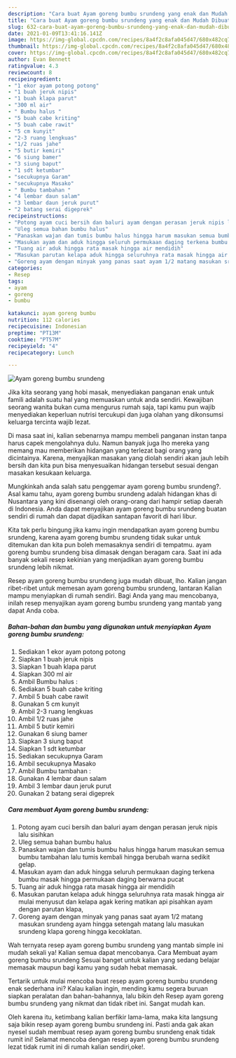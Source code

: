 ```yaml
---
description: "Cara buat Ayam goreng bumbu srundeng yang enak dan Mudah Dibuat"
title: "Cara buat Ayam goreng bumbu srundeng yang enak dan Mudah Dibuat"
slug: 632-cara-buat-ayam-goreng-bumbu-srundeng-yang-enak-dan-mudah-dibuat
date: 2021-01-09T13:41:16.141Z
image: https://img-global.cpcdn.com/recipes/8a4f2c8afa045d47/680x482cq70/ayam-goreng-bumbu-srundeng-foto-resep-utama.jpg
thumbnail: https://img-global.cpcdn.com/recipes/8a4f2c8afa045d47/680x482cq70/ayam-goreng-bumbu-srundeng-foto-resep-utama.jpg
cover: https://img-global.cpcdn.com/recipes/8a4f2c8afa045d47/680x482cq70/ayam-goreng-bumbu-srundeng-foto-resep-utama.jpg
author: Evan Bennett
ratingvalue: 4.3
reviewcount: 8
recipeingredient:
- "1 ekor ayam potong potong"
- "1 buah jeruk nipis"
- "1 buah klapa parut"
- "300 ml air"
- " Bumbu halus "
- "5 buah cabe kriting"
- "5 buah cabe rawit"
- "5 cm kunyit"
- "2-3 ruang lengkuas"
- "1/2 ruas jahe"
- "5 butir kemiri"
- "6 siung bamer"
- "3 siung baput"
- "1 sdt ketumbar"
- "secukupnya Garam"
- "secukupnya Masako"
- " Bumbu tambahan "
- "4 lembar daun salam"
- "3 lembar daun jeruk purut"
- "2 batang serai digeprek"
recipeinstructions:
- "Potong ayam cuci bersih dan baluri ayam dengan perasan jeruk nipis lalu sisihkan"
- "Uleg semua bahan bumbu halus"
- "Panaskan wajan dan tumis bumbu halus hingga harum masukan semua bumbu tambahan lalu tumis kembali hingga berubah warna sedikit gelap."
- "Masukan ayam dan aduk hingga seluruh permukaan daging terkena bumbu masak hingga permukaan daging berwarna pucat"
- "Tuang air aduk hingga rata masak hingga air mendidih"
- "Masukan parutan kelapa aduk hingga seluruhnya rata masak hingga air mulai menyusut dan kelapa agak kering matikan api pisahkan ayam dengan parutan klapa,"
- "Goreng ayam dengan minyak yang panas saat ayam 1/2 matang masukan srundeng ayam hingga setengah matang lalu masukan srundeng klapa goreng hingga kecoklatan."
categories:
- Resep
tags:
- ayam
- goreng
- bumbu

katakunci: ayam goreng bumbu 
nutrition: 112 calories
recipecuisine: Indonesian
preptime: "PT13M"
cooktime: "PT57M"
recipeyield: "4"
recipecategory: Lunch

---
```



![Ayam goreng bumbu srundeng](https://img-global.cpcdn.com/recipes/8a4f2c8afa045d47/680x482cq70/ayam-goreng-bumbu-srundeng-foto-resep-utama.jpg)

Jika kita seorang yang hobi masak, menyediakan panganan enak untuk famili adalah suatu hal yang memuaskan untuk anda sendiri. Kewajiban seorang  wanita bukan cuma mengurus rumah saja, tapi kamu pun wajib menyediakan keperluan nutrisi tercukupi dan juga olahan yang dikonsumsi keluarga tercinta wajib lezat.

Di masa  saat ini, kalian sebenarnya mampu membeli panganan instan tanpa harus capek mengolahnya dulu. Namun banyak juga lho mereka yang memang mau memberikan hidangan yang terlezat bagi orang yang dicintainya. Karena, menyajikan masakan yang diolah sendiri akan jauh lebih bersih dan kita pun bisa menyesuaikan hidangan tersebut sesuai dengan masakan kesukaan keluarga. 



Mungkinkah anda salah satu penggemar ayam goreng bumbu srundeng?. Asal kamu tahu, ayam goreng bumbu srundeng adalah hidangan khas di Nusantara yang kini disenangi oleh orang-orang dari hampir setiap daerah di Indonesia. Anda dapat menyajikan ayam goreng bumbu srundeng buatan sendiri di rumah dan dapat dijadikan santapan favorit di hari libur.

Kita tak perlu bingung jika kamu ingin mendapatkan ayam goreng bumbu srundeng, karena ayam goreng bumbu srundeng tidak sukar untuk ditemukan dan kita pun boleh memasaknya sendiri di tempatmu. ayam goreng bumbu srundeng bisa dimasak dengan beragam cara. Saat ini ada banyak sekali resep kekinian yang menjadikan ayam goreng bumbu srundeng lebih nikmat.

Resep ayam goreng bumbu srundeng juga mudah dibuat, lho. Kalian jangan ribet-ribet untuk memesan ayam goreng bumbu srundeng, lantaran Kalian mampu menyiapkan di rumah sendiri. Bagi Anda yang mau mencobanya, inilah resep menyajikan ayam goreng bumbu srundeng yang mantab yang dapat Anda coba.

<!--inarticleads1-->

##### Bahan-bahan dan bumbu yang digunakan untuk menyiapkan Ayam goreng bumbu srundeng:

1. Sediakan 1 ekor ayam potong potong
1. Siapkan 1 buah jeruk nipis
1. Siapkan 1 buah klapa parut
1. Siapkan 300 ml air
1. Ambil  Bumbu halus :
1. Sediakan 5 buah cabe kriting
1. Ambil 5 buah cabe rawit
1. Gunakan 5 cm kunyit
1. Ambil 2-3 ruang lengkuas
1. Ambil 1/2 ruas jahe
1. Ambil 5 butir kemiri
1. Gunakan 6 siung bamer
1. Siapkan 3 siung baput
1. Siapkan 1 sdt ketumbar
1. Sediakan secukupnya Garam
1. Ambil secukupnya Masako
1. Ambil  Bumbu tambahan :
1. Gunakan 4 lembar daun salam
1. Ambil 3 lembar daun jeruk purut
1. Gunakan 2 batang serai digeprek




<!--inarticleads2-->

##### Cara membuat Ayam goreng bumbu srundeng:

1. Potong ayam cuci bersih dan baluri ayam dengan perasan jeruk nipis lalu sisihkan
1. Uleg semua bahan bumbu halus
1. Panaskan wajan dan tumis bumbu halus hingga harum masukan semua bumbu tambahan lalu tumis kembali hingga berubah warna sedikit gelap.
1. Masukan ayam dan aduk hingga seluruh permukaan daging terkena bumbu masak hingga permukaan daging berwarna pucat
1. Tuang air aduk hingga rata masak hingga air mendidih
1. Masukan parutan kelapa aduk hingga seluruhnya rata masak hingga air mulai menyusut dan kelapa agak kering matikan api pisahkan ayam dengan parutan klapa,
1. Goreng ayam dengan minyak yang panas saat ayam 1/2 matang masukan srundeng ayam hingga setengah matang lalu masukan srundeng klapa goreng hingga kecoklatan.




Wah ternyata resep ayam goreng bumbu srundeng yang mantab simple ini mudah sekali ya! Kalian semua dapat mencobanya. Cara Membuat ayam goreng bumbu srundeng Sesuai banget untuk kalian yang sedang belajar memasak maupun bagi kamu yang sudah hebat memasak.

Tertarik untuk mulai mencoba buat resep ayam goreng bumbu srundeng enak sederhana ini? Kalau kalian ingin, mending kamu segera buruan siapkan peralatan dan bahan-bahannya, lalu bikin deh Resep ayam goreng bumbu srundeng yang nikmat dan tidak ribet ini. Sangat mudah kan. 

Oleh karena itu, ketimbang kalian berfikir lama-lama, maka kita langsung saja bikin resep ayam goreng bumbu srundeng ini. Pasti anda gak akan nyesel sudah membuat resep ayam goreng bumbu srundeng enak tidak rumit ini! Selamat mencoba dengan resep ayam goreng bumbu srundeng lezat tidak rumit ini di rumah kalian sendiri,oke!.

